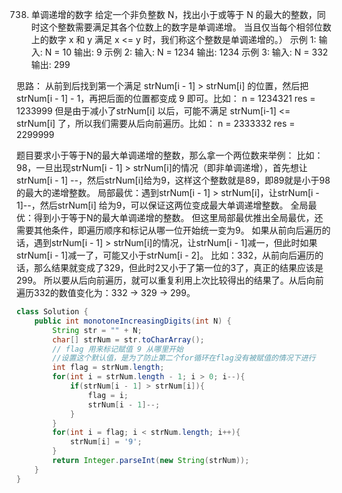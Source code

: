 

738. 单调递增的数字
给定一个非负整数 N，找出小于或等于 N 的最大的整数，同时这个整数需要满足其各个位数上的数字是单调递增。
当且仅当每个相邻位数上的数字 x 和 y 满足 x <= y 时，我们称这个整数是单调递增的。）
示例 1:
输入: N = 10
输出: 9
示例 2:
输入: N = 1234
输出: 1234
示例 3:
输入: N = 332
输出: 299


思路：
从前到后找到第一个满足 strNum[i - 1] > strNum[i] 的位置，然后把 strNum[i - 1] - 1，再把后面的位置都变成 9 即可。比如：
n   = 1234321
res = 1233999
但是由于减小了strNum[i] 以后，可能不满足 strNum[i-1] <= strNum[i] 了，所以我们需要从后向前遍历。比如：
n    = 2333332
res  = 2299999

题目要求小于等于N的最大单调递增的整数，那么拿一个两位数来举例：
比如：98，一旦出现strNum[i - 1] > strNum[i]的情况（即非单调递增），首先想让 strNum[i - 1] --，然后strNum[i]给为9，这样这个整数就是89，即89就是小于98的最大的递增整数。
局部最优：遇到strNum[i - 1]  > strNum[i]，让strNum[i - 1]--，然后strNum[i] 给为9，可以保证这两位变成最大单调递增整数。
全局最优：得到小于等于N的最大单调递增的整数。
但这里局部最优推出全局最优，还需要其他条件，即遍历顺序和标记从哪一位开始统一变为9。
如果从前向后遍历的话，遇到strNum[i - 1] > strNum[i]的情况，让strNum[i - 1]减一，但此时如果strNum[i - 1]减一了，可能又小于strNum[i - 2]。
比如：332，从前向后遍历的话，那么结果就变成了329，但此时2又小于了第一位的3了，真正的结果应该是299。
所以要从后向前遍历，就可以重复利用上次比较得出的结果了。从后向前遍历332的数值变化为：332 -> 329 -> 299。

```java
class Solution {
    public int monotoneIncreasingDigits(int N) {
        String str = "" + N;
        char[] strNum = str.toCharArray();
        // flag 用来标记赋值 9 从哪里开始
        //设置这个默认值，是为了防止第二个for循环在flag没有被赋值的情况下进行
        int flag = strNum.length;
        for(int i = strNum.length - 1; i > 0; i--){
            if(strNum[i - 1] > strNum[i]){
                flag = i;
                strNum[i - 1]--;
            }
        }
        for(int i = flag; i < strNum.length; i++){
            strNum[i] = '9';
        }
        return Integer.parseInt(new String(strNum));
    }
}
```